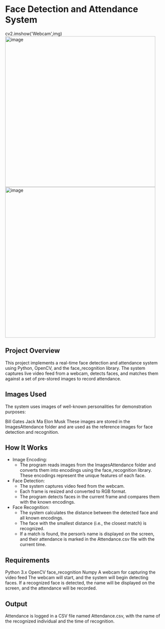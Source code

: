 # Face Detection and Attendance System

cv2.imshow('Webcam',img)
<img width="483" alt="image" src="https://github.com/user-attachments/assets/6dba32e6-d152-4788-9229-e2e999582fa6">
<img width="483" alt="image" src="https://github.com/user-attachments/assets/16f8e9ce-88ef-4727-9a4a-d11c8ec4a799">

## Project Overview
This project implements a real-time face detection and attendance system using Python, OpenCV, and the face_recognition library. The system captures live video feed from a webcam, detects faces, and matches them against a set of pre-stored images to record attendance.

## Images Used
The system uses images of well-known personalities for demonstration purposes:

Bill Gates
Jack Ma
Elon Musk
These images are stored in the ImagesAttendance folder and are used as the reference images for face detection and recognition.

## How It Works
- Image Encoding:
    - The program reads images from the ImagesAttendance folder and converts them into encodings using the face_recognition library. These encodings represent the unique features of each face.
- Face Detection:
    - The system captures video feed from the webcam.
    - Each frame is resized and converted to RGB format.
    - The program detects faces in the current frame and compares them with the known encodings.
- Face Recognition:
    - The system calculates the distance between the detected face and all known encodings.
    - The face with the smallest distance (i.e., the closest match) is recognized.
    - If a match is found, the person’s name is displayed on the screen, and their attendance is marked in the Attendance.csv file with the current time.
## Requirements
Python 3.x
OpenCV
face_recognition
Numpy
A webcam for capturing the video feed
The webcam will start, and the system will begin detecting faces.
If a recognized face is detected, the name will be displayed on the screen, and the attendance will be recorded.
## Output
Attendance is logged in a CSV file named Attendance.csv, with the name of the recognized individual and the time of recognition.
